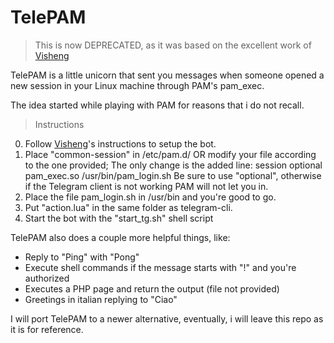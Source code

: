 
# TelePAM

> This is now DEPRECATED, as it was based on the excellent work of [Visheng](https://github.com/vysheng/tg) 

TelePAM is a little unicorn that sent you messages when someone opened a new session in your Linux machine through PAM's pam_exec.


The idea started while playing with PAM for reasons that i do not recall.

> Instructions

0. Follow [Visheng](https://github.com/vysheng/tg)'s instructions to setup the bot.
1. Place "common-session" in /etc/pam.d/ OR modify your file according to the one provided;
The only change is the added line:
    session optional        pam_exec.so     /usr/bin/pam_login.sh
Be sure to use "optional", otherwise if the Telegram client is not working PAM will not let you in. 
2. Place the file pam_login.sh in /usr/bin and you're good to go.
3. Put "action.lua" in the same folder as telegram-cli.
4. Start the bot with the "start_tg.sh" shell script

TelePAM also does a couple more helpful things, like:
 - Reply to "Ping" with "Pong"
 - Execute shell commands if the message starts with "!" and you're authorized
 - Executes a PHP page and return the output (file not provided) 
 - Greetings in italian replying to "Ciao"


I will port TelePAM to a newer alternative, eventually, i will leave this repo as it is for reference.
